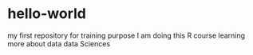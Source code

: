 # hello-world
my first repository for training purpose
I am doing this R course learning more about data data Sciences
